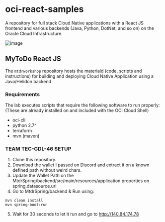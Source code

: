 # oci-react-samples
A repository for full stack Cloud Native applications with a React JS frontend and various backends (Java, Python, DotNet, and so on) on the Oracle Cloud Infrastructure.

![image](https://user-images.githubusercontent.com/7783295/116454396-cbfb7a00-a814-11eb-8196-ba2113858e8b.png)
  

## MyToDo React JS
The `mtdrworkshop` repository hosts the materiald (code, scripts and instructions) for building and deploying Cloud Native Application using a Java/Helidon backend


### Requirements
The lab executes scripts that require the following software to run properly: (These are already installed on and included with the OCI Cloud Shell)
* oci-cli
* python 2.7^
* terraform
* mvn (maven) 

### TEAM TEC-GDL-46 SETUP
1. Clone this repository.
2. Download the wallet I passed on Discord and extract it on a known defined path without weird chars.
3. Update the Wallet Path on the MtdrSpring/backend/src/main/resources/application.properties on spring.datasource.url
4. Go to MtdrSpring/backend & Run using:
```
mvn clean install
mvn spring-boot:run
```
5. Wait for 30 seconds to let it run and go to http://140.84.174.78
